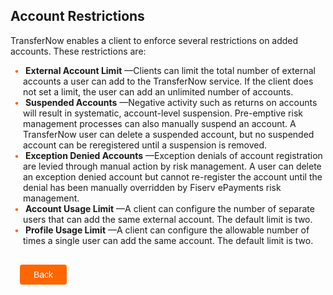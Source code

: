 ## Account Restrictions 


TransferNow enables a client to enforce several restrictions on added accounts. These restrictions are: 

<div class="card-body">
    <ul>
        <li>
            <b>External Account Limit</b>
            —Clients can limit the total number of external accounts a user can add 
            to the TransferNow service. If the client does not set a limit, the user can add an unlimited number of accounts. 
        </li>
        <li>
            <b>Suspended Accounts</b>
            —Negative activity such as returns on accounts will result in systematic, 
            account-level suspension. Pre-emptive risk management processes can also manually suspend an account. A TransferNow user can delete a suspended account, but no suspended account can be reregistered until a suspension is removed. 
        </li>
        <li>
            <b>Exception Denied Accounts</b>
            —Exception denials of account registration are levied through manual action by risk management. A user can delete an exception denied account but cannot re-register the account until the denial has been manually overridden by Fiserv ePayments risk management. 
        </li>
        <li>
            <b>Account Usage Limit</b>
            —A client can configure the number of separate users that can add the same external account. The default limit is two. 
        </li>
        <li>
            <b>Profile Usage Limit</b>
            —A client can configure the allowable number of times a single user can add the same account. The default limit is two. 
        </li>
    </ul>
</div> 

<div class="accounts-restrictions-button-container">
<br>
    <div class="accounts-restrictions-left-button">
       <a href="?path=docs/transfer-via-bank-accounts/add_brokerage.md">Back</a>
    </div>
</div>
<style>
    .accounts-restrictions-button-container {
        position: relative;
        width: 100%;
        height: 30px;
        font-family: sans-serif;
        margin: 0px 15px;
    }
    .accounts-restrictions-left-button a
    {
        position: absolute;
        display: inline;
        border: 0px;
        background: rgb(255, 102, 0);
        color: rgb(255, 255, 255);
        padding: 8px 22px;
        cursor: pointer;
        border-radius: 4px;                                
        text-align: center;
        text-decoration: none;
        transition: all 0.3s ease;
    }
    .accounts-restrictions-left-button a{ 
        left: 0;
    }
    .accounts-restrictions-left-button a:hover 
    {
        color: #f60;
        background-color: white;
        border: 2px solid #f60;
    }
    .card-body ul {
        list-style: none;
        padding-left: 20px;
    }
    .card-body ul li::before {
        content: "\2022";
        font-size: 1em;
        color: #f60;
        display: inline-block;
        width: 1em;
        margin-left: -1em;
    }
</style>